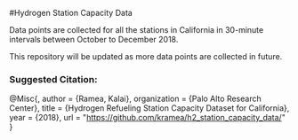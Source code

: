 
#Hydrogen Station Capacity Data

Data points are collected for all the stations in California in 30-minute intervals between October to December 2018.

This repository will be updated as more data points are collected in future.


### Suggested Citation:


@Misc{,
  author =    {Ramea, Kalai},
  organization = {Palo Alto Research Center},
  title =     {Hydrogen Refueling Station Capacity Dataset for California},
  year =      {2018},
  url = "https://github.com/kramea/h2_station_capacity_data/"
}
